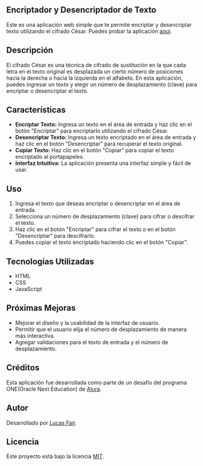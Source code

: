 <!DOCTYPE html>
<html lang="es">
<head>
    <meta charset="UTF-8">
    <meta name="viewport" content="width=device-width, initial-scale=1.0">
    <title>README - Encriptador y Desencriptador de Texto</title>
</head>
<body>
    <article>
        <h1>Encriptador y Desencriptador de Texto</h1>
        <p>Este es una aplicación web simple que te permite encriptar y desencriptar texto utilizando el cifrado César. Puedes probar la aplicación <a href="https://lucasesca.github.io/AluraCallengeONE/">aquí</a>.</p>
        <h2>Descripción</h2>
        <p>El cifrado César es una técnica de cifrado de sustitución en la que cada letra en el texto original es desplazada un cierto número de posiciones hacia la derecha o hacia la izquierda en el alfabeto. En esta aplicación, puedes ingresar un texto y elegir un número de desplazamiento (clave) para encriptar o desencriptar el texto.</p>
        <h2>Características</h2>
        <ul>
            <li><strong>Encriptar Texto:</strong> Ingresa un texto en el área de entrada y haz clic en el botón "Encriptar" para encriptarlo utilizando el cifrado César.</li>
            <li><strong>Desencriptar Texto:</strong> Ingresa un texto encriptado en el área de entrada y haz clic en el botón "Desencriptar" para recuperar el texto original.</li>
            <li><strong>Copiar Texto:</strong> Haz clic en el botón "Copiar" para copiar el texto encriptado al portapapeles.</li>
            <li><strong>Interfaz Intuitiva:</strong> La aplicación presenta una interfaz simple y fácil de usar.</li>
        </ul>
        <h2>Uso</h2>
        <ol>
            <li>Ingresa el texto que deseas encriptar o desencriptar en el área de entrada.</li>
            <li>Selecciona un número de desplazamiento (clave) para cifrar o descifrar el texto.</li>
            <li>Haz clic en el botón "Encriptar" para cifrar el texto o en el botón "Desencriptar" para descifrarlo.</li>
            <li>Puedes copiar el texto encriptado haciendo clic en el botón "Copiar".</li>
        </ol>
        <h2>Tecnologías Utilizadas</h2>
        <ul>
            <li>HTML</li>
            <li>CSS</li>
            <li>JavaScript</li>
        </ul>
        <h2>Próximas Mejoras</h2>
        <ul>
            <li>Mejorar el diseño y la usabilidad de la interfaz de usuario.</li>
            <li>Permitir que el usuario elija el número de desplazamiento de manera más interactiva.</li>
            <li>Agregar validaciones para el texto de entrada y el número de desplazamiento.</li>
        </ul>
        <h2>Créditos</h2>
        <p>Esta aplicación fue desarrollada como parte de un desafío del programa ONE(Oracle Next Education) de <a href="https://www.alura.com.br/">Alura</a>.</p>
        <h2>Autor</h2>
        <p>Desarrollado por <a href="https://github.com/lucasesca">Lucas Fair</a>.</p>
        <h2>Licencia</h2>
        <p>Este proyecto está bajo la licencia <a href="https://opensource.org/licenses/MIT">MIT</a>.</p>
    </article>
</body>
</html>
